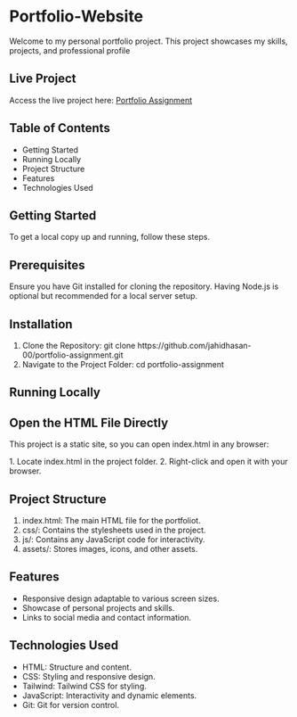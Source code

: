 # Portfolio-Website
<P>Welcome to my personal portfolio project. This project showcases my skills, projects, and professional profile</P>

<h2>Live Project</h2>
<p>Access the live project here: <a href= 'https://jahidhasan-00.github.io/portfolio-assignment/'>Portfolio Assignment</a></p>
<h2>Table of Contents</h2>
<ul>
    <li>Getting Started</li>
    <li>Running Locally</li>
    <li>Project Structure</li>
    <li>Features</li>
    <li>Technologies Used</li>
</ul>
<h2>Getting Started</h2>
<p>To get a local copy up and running, follow these steps.</p>

<h2>Prerequisites</h2>
<p>Ensure you have Git installed for cloning the repository. Having Node.js is optional but recommended for a local server setup.</p>

<h2>Installation</h2>
<ol>
    <li>Clone the Repository: git clone https://github.com/jahidhasan-00/portfolio-assignment.git</li>
    <li>Navigate to the Project Folder: cd portfolio-assignment </li>
</ol>

<h2>Running Locally</h2>
<h2>Open the HTML File Directly</h2>
<p>This project is a static site, so you can open index.html in any browser:</p>
1. Locate index.html in the project folder.
2. Right-click and open it with your browser.

<h2>Project Structure</h2>
<ol>
    <li>index.html: The main HTML file for the portfoliot.</li>
    <li>css/: Contains the stylesheets used in the project.</li>
    <li>js/: Contains any JavaScript code for interactivity.</li>
    <li>assets/: Stores images, icons, and other assets.</li>
</ol>

<h2>Features</h2>
<ul>
    <li>Responsive design adaptable to various screen sizes.</li>
    <li>Showcase of personal projects and skills.</li>
    <li>Links to social media and contact information.</li>
</ul>

<h2>Technologies Used</h2>
<ul>
  <li>HTML: Structure and content.</li>
  <li>CSS: Styling and responsive design.</li>
  <li>Tailwind: Tailwind CSS for styling.</li>
  <li>JavaScript: Interactivity and dynamic elements.</li>
  <li>Git: Git for version control.</li>
</ul>

